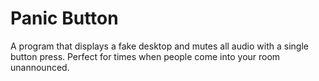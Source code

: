 # Panic Button
A program that displays a fake desktop and mutes all audio with a single button press. Perfect for times when people come into your room unannounced.
